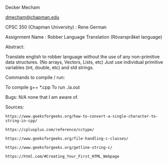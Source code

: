 Decker Mecham

dmecham@chapman.edu

CPSC 350 (Chapman University) : Rene German

Assignment Name : Robber Language Translation (Rövarspråket language)

Abstract:

Translate english to robber language without the use of any non-primitive data structures. (No arrays, Vectors, Lists, etc)
Just use individual primitive variables (int, double, etc) and std strings. 

Commands to compile / run:

To compile
    g++ *.cpp 
To run
    ./a.out



Bugs:    N/A     none that I am aware of.



Sources:

    https://www.geeksforgeeks.org/how-to-convert-a-single-character-to-string-in-cpp/

    https://cplusplus.com/reference/cctype/

    https://www.geeksforgeeks.org/file-handling-c-classes/

    https://www.geeksforgeeks.org/getline-string-c/

    https://html.com/#Creating_Your_First_HTML_Webpage

